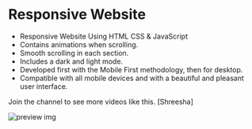# Responsive Website 

- Responsive Website Using HTML CSS & JavaScript
- Contains animations when scrolling.
- Smooth scrolling in each section.
- Includes a dark and light mode.
- Developed first with the Mobile First methodology, then for desktop.
- Compatible with all mobile devices and with a beautiful and pleasant user interface.

Join the channel to see more videos like this. [Shreesha]

![preview img](/)
